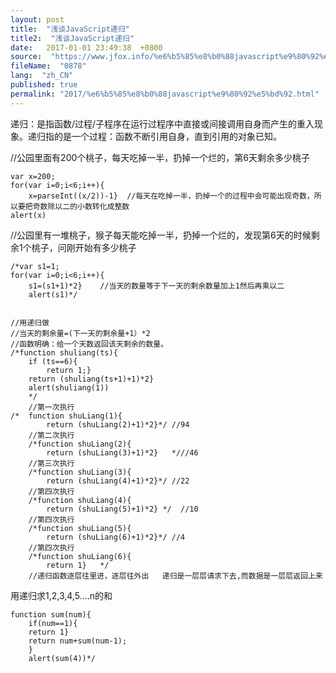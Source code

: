```yaml
---
layout: post
title:  "浅谈JavaScript递归"
title2:  "浅谈JavaScript递归"
date:   2017-01-01 23:49:38  +0800
source:  "https://www.jfox.info/%e6%b5%85%e8%b0%88javascript%e9%80%92%e5%bd%92.html"
fileName:  "0878"
lang:  "zh_CN"
published: true
permalink: "2017/%e6%b5%85%e8%b0%88javascript%e9%80%92%e5%bd%92.html"
---
```


递归：是指函数/过程/子程序在运行过程序中直接或间接调用自身而产生的重入现象。递归指的是一个过程：函数不断引用自身，直到引用的对象已知。

//公园里面有200个桃子，每天吃掉一半，扔掉一个烂的，第6天剩余多少桃子

    var x=200;
    for(var i=0;i<6;i++){
    	x=parseInt((x/2))-1}  //每天在吃掉一半，扔掉一个的过程中会可能出现奇数，所以要把奇数除以二的小数转化成整数
    alert(x)
    

//公园里有一堆桃子，猴子每天能吃掉一半，扔掉一个烂的，发现第6天的时候剩余1个桃子，问刚开始有多少桃子

    /*var s1=1;
    for(var i=0;i<6;i++){
    	s1=(s1+1)*2}    //当天的数量等于下一天的剩余数量加上1然后再乘以二
    	alert(s1)*/
    

    //用递归做
    //当天的剩余量=(下一天的剩余量+1）*2
    //函数明确：给一个天数返回该天剩余的数量。
    /*function shuliang(ts){
    	if (ts==6){
    		return 1;}
    	return (shuliang(ts+1)+1)*2}
    	alert(shuliang(1))
    	*/
    	//第一次执行
    /*	function shuLiang(1){
    		return (shuLiang(2)+1)*2}*/ //94
    	//第二次执行
    	/*function shuLiang(2){
    		return (shuLiang(3)+1)*2}	*///46
    	//第三次执行
    	/*function shuLiang(3){
    		return (shuLiang(4)+1)*2}*/	//22
    	//第四次执行
    	/*function shuLiang(4){
    		return (shuLiang(5)+1)*2} */  //10
        //第四次执行
    	/*function shuLiang(5){
    		return (shuLiang(6)+1)*2}*/	//4
    	//第四次执行
    	/*function shuLiang(6){
    		return 1}	*/	
    	//递归函数逐层往里进，逐层往外出   递归是一层层请求下去,而数据是一层层返回上来	
    

用递归求1,2,3,4,5….n的和

    function sum(num){
    	if(num==1){
    	return 1}
    	return num+sum(num-1);
    	}
    	alert(sum(4))*/
